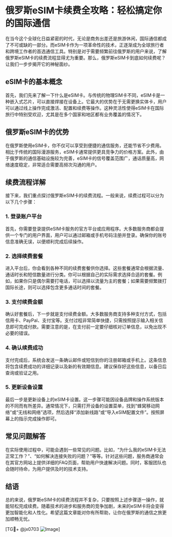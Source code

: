 # 俄罗斯eSIM卡续费全攻略：轻松搞定你的国际通信

在当今这个全球化日益紧密的时代，无论是商务出差还是旅游休闲，国际通信都成了不可或缺的一部分。而eSIM卡作为一项革命性的技术，正逐渐成为全球旅行者和跨境工作者的首选通信工具。特别是对于需要频繁前往俄罗斯的用户来说，了解俄罗斯eSIM卡的续费流程显得尤为重要。那么，俄罗斯eSIM卡到底如何续费呢？让我们一步步揭开它的神秘面纱。

## eSIM卡的基本概念

首先，我们先来了解一下什么是eSIM卡。与传统的物理SIM卡不同，eSIM卡是一种嵌入式芯片，可以直接焊接在设备上。它最大的优势在于无需更换实体卡，用户可以通过线上操作完成激活、配置和续费等操作。这种灵活性使得eSIM卡在国际旅行中特别受欢迎，尤其是在多个国家和地区都有业务覆盖的情况下。

## 俄罗斯eSIM卡的优势

在俄罗斯使用eSIM卡，你不仅可以享受到便捷的通信服务，还能节省不少费用。相比于传统的国际漫游服务，eSIM卡通常提供更具竞争力的价格方案。此外，由于俄罗斯的通信基础设施较为完善，eSIM卡的信号覆盖范围广，通话质量高，网络速度稳定，非常适合需要高频次沟通的用户。

## 续费流程详解

接下来，我们重点探讨俄罗斯eSIM卡的续费流程。一般来说，续费过程可以分为以下几个步骤：

### 1. 登录账户平台

首先，你需要登录提供eSIM卡服务的官方平台或应用程序。大多数服务商都会提供一个专门的用户界面，用户可以通过邮箱或手机号码注册并登录。确保你的账号信息准确无误，以便顺利完成后续操作。

### 2. 选择续费套餐

进入平台后，你会看到各种不同的续费套餐供你选择。这些套餐通常会根据流量、通话时长和短信数量进行分类。你可以根据自己的实际需求选择合适的套餐。例如，如果你只是偶尔需要打电话，可以选择以流量为主的套餐；如果需要频繁拨打国际长途，则可以选择包含更多通话时间的套餐。

### 3. 支付续费金额

确认好套餐后，下一步就是支付续费金额。大多数服务商支持多种支付方式，包括信用卡、PayPal、支付宝等。支付过程非常简单快捷，只需按照提示输入相关信息即可完成付款。需要注意的是，在支付前一定要仔细核对订单信息，以免出现不必要的错误。

### 4. 确认续费成功

支付完成后，系统会发送一条确认邮件或短信到你的注册邮箱或手机上。这条信息将包含续费成功的详细记录以及新的有效期信息。建议保存好这些信息，以备日后查询或验证之用。

### 5. 更新设备设置

最后一步是更新设备上的eSIM卡设置。这一步骤可能因设备品牌和操作系统版本的不同而有所差异。通常情况下，只需打开设备的设置菜单，找到“蜂窝移动网络”或“无线和网络”选项，然后选择“添加新线路”或“导入eSIM配置文件”。按照屏幕上的指示完成操作即可。

## 常见问题解答

在实际使用过程中，可能会遇到一些常见的问题。比如，“为什么我的eSIM卡无法正常工作？”、“如何解决连接失败的问题？”等等。针对这些问题，服务商通常会在其官方网站上提供详细的FAQ页面，帮助用户快速解决问题。同时，客服团队也会随时待命，为用户提供及时的技术支持。

## 结语

总的来说，俄罗斯eSIM卡的续费流程并不复杂，只要按照上述步骤逐一操作，就能轻松完成续费。随着技术的进步和服务商的竞争加剧，未来的eSIM卡将会变得更加智能化和人性化。希望这篇文章能对你有所帮助，让你在俄罗斯的通信之旅更加顺畅无忧。

[TG💪+ @jx0703 ![Image](https://github.com/user-attachments/assets/dbca1d08-cadb-493c-b0ec-ad6f7a83f270)]